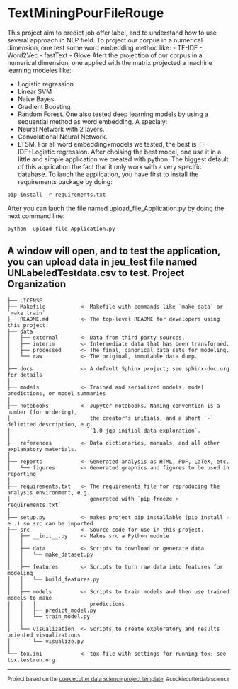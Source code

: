 TextMiningPourFileRouge
==============================

This project aim to predict job offer label, and to understand how to use several approach in NLP field.
To project our corpus in a numerical dimension, one test some word embedding method like:
    - TF-IDF 
    - Word2Vec
    - fastText
    - Glove
   Afert the projection of our corpus in a numerical dimension, one applied with the matrix projected a machine learning modeles
   like:
   - Logistic regression
   - Linear SVM 
   - Naive Bayes
   - Gradient Boosting
   - Random Forest.
One also tested deep learning models by using a sequential method as word embedding. A specialy:
   - Neural Network with 2 layers.
   - Convolutional Neural Network.
   - LTSM.
  For all word embedding+models we tested, the best is TF-IDF+Logistic regression. After choising the best model, one use it 
  in a little and simple application  we created with python. The biggest default of this application the fact that it only
  work with a very specific database.  To lauch the application, you have first to install the requirements package by doing:
  ```python
pip install -r requirements.txt
```
After you can lauch the file named  upload_file_Application.py by doing the next command line:

 ```python
python  upload_file_Application.py
```
A window will open, and to test the application, you can upload data in jeu_test file named UNLabeledTestdata.csv to test. 
Project Organization
------------

    ├── LICENSE
    ├── Makefile           <- Makefile with commands like `make data` or `make train`
    ├── README.md          <- The top-level README for developers using this project.
    ├── data
    │   ├── external       <- Data from third party sources.
    │   ├── interim        <- Intermediate data that has been transformed.
    │   ├── processed      <- The final, canonical data sets for modeling.
    │   └── raw            <- The original, immutable data dump.
    │
    ├── docs               <- A default Sphinx project; see sphinx-doc.org for details
    │
    ├── models             <- Trained and serialized models, model predictions, or model summaries
    │
    ├── notebooks          <- Jupyter notebooks. Naming convention is a number (for ordering),
    │                         the creator's initials, and a short `-` delimited description, e.g.
    │                         `1.0-jqp-initial-data-exploration`.
    │
    ├── references         <- Data dictionaries, manuals, and all other explanatory materials.
    │
    ├── reports            <- Generated analysis as HTML, PDF, LaTeX, etc.
    │   └── figures        <- Generated graphics and figures to be used in reporting
    │
    ├── requirements.txt   <- The requirements file for reproducing the analysis environment, e.g.
    │                         generated with `pip freeze > requirements.txt`
    │
    ├── setup.py           <- makes project pip installable (pip install -e .) so src can be imported
    ├── src                <- Source code for use in this project.
    │   ├── __init__.py    <- Makes src a Python module
    │   │
    │   ├── data           <- Scripts to download or generate data
    │   │   └── make_dataset.py
    │   │
    │   ├── features       <- Scripts to turn raw data into features for modeling
    │   │   └── build_features.py
    │   │
    │   ├── models         <- Scripts to train models and then use trained models to make
    │   │   │                 predictions
    │   │   ├── predict_model.py
    │   │   └── train_model.py
    │   │
    │   └── visualization  <- Scripts to create exploratory and results oriented visualizations
    │       └── visualize.py
    │
    └── tox.ini            <- tox file with settings for running tox; see tox.testrun.org


--------

<p><small>Project based on the <a target="_blank" href="https://drivendata.github.io/cookiecutter-data-science/">cookiecutter data science project template</a>. #cookiecutterdatascience</small></p>
